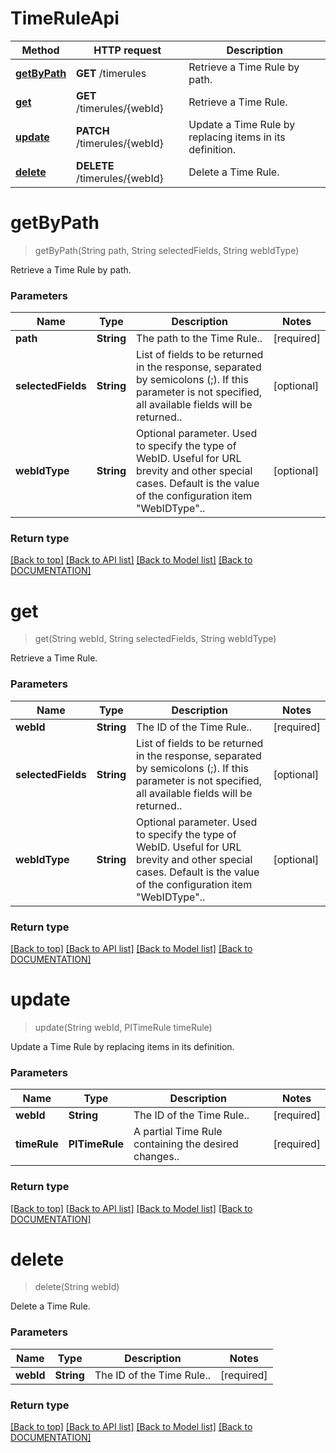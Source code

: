 # TimeRuleApi

Method | HTTP request | Description
------------ | ------------- | -------------
[**getByPath**](TimeRuleApi.md#getbypath) | **GET** /timerules | Retrieve a Time Rule by path.
[**get**](TimeRuleApi.md#get) | **GET** /timerules/{webId} | Retrieve a Time Rule.
[**update**](TimeRuleApi.md#update) | **PATCH** /timerules/{webId} | Update a Time Rule by replacing items in its definition.
[**delete**](TimeRuleApi.md#delete) | **DELETE** /timerules/{webId} | Delete a Time Rule.


# **getByPath**
> getByPath(String path, String selectedFields, String webIdType)

Retrieve a Time Rule by path.

### Parameters

Name | Type | Description | Notes
------------- | ------------- | ------------- | -------------
 **path** | **String**| The path to the Time Rule.. | [required]
 **selectedFields** | **String**| List of fields to be returned in the response, separated by semicolons (;). If this parameter is not specified, all available fields will be returned.. | [optional]
 **webIdType** | **String**| Optional parameter. Used to specify the type of WebID. Useful for URL brevity and other special cases. Default is the value of the configuration item "WebIDType".. | [optional]


### Return type



[[Back to top]](#) [[Back to API list]](../../DOCUMENTATION.md#documentation-for-api-endpoints) [[Back to Model list]](../../DOCUMENTATION.md#documentation-for-models) [[Back to DOCUMENTATION]](../../DOCUMENTATION.md)

# **get**
> get(String webId, String selectedFields, String webIdType)

Retrieve a Time Rule.

### Parameters

Name | Type | Description | Notes
------------- | ------------- | ------------- | -------------
 **webId** | **String**| The ID of the Time Rule.. | [required]
 **selectedFields** | **String**| List of fields to be returned in the response, separated by semicolons (;). If this parameter is not specified, all available fields will be returned.. | [optional]
 **webIdType** | **String**| Optional parameter. Used to specify the type of WebID. Useful for URL brevity and other special cases. Default is the value of the configuration item "WebIDType".. | [optional]


### Return type



[[Back to top]](#) [[Back to API list]](../../DOCUMENTATION.md#documentation-for-api-endpoints) [[Back to Model list]](../../DOCUMENTATION.md#documentation-for-models) [[Back to DOCUMENTATION]](../../DOCUMENTATION.md)

# **update**
> update(String webId, PITimeRule timeRule)

Update a Time Rule by replacing items in its definition.

### Parameters

Name | Type | Description | Notes
------------- | ------------- | ------------- | -------------
 **webId** | **String**| The ID of the Time Rule.. | [required]
 **timeRule** | **PITimeRule**| A partial Time Rule containing the desired changes.. | [required]


### Return type



[[Back to top]](#) [[Back to API list]](../../DOCUMENTATION.md#documentation-for-api-endpoints) [[Back to Model list]](../../DOCUMENTATION.md#documentation-for-models) [[Back to DOCUMENTATION]](../../DOCUMENTATION.md)

# **delete**
> delete(String webId)

Delete a Time Rule.

### Parameters

Name | Type | Description | Notes
------------- | ------------- | ------------- | -------------
 **webId** | **String**| The ID of the Time Rule.. | [required]


### Return type



[[Back to top]](#) [[Back to API list]](../../DOCUMENTATION.md#documentation-for-api-endpoints) [[Back to Model list]](../../DOCUMENTATION.md#documentation-for-models) [[Back to DOCUMENTATION]](../../DOCUMENTATION.md)
